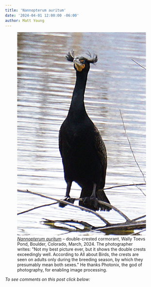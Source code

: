 ```yaml
---
title: 'Nannopterum auritum'
date: '2024-04-01 12:00:00 -06:00'
author: Matt Young
---
```


<figure>
<img src="/uploads/2024/DSC05634_Double_Crested_Cormorant_600.jpg" alt="Double-crested cormorant"/>
<figcaption><a href="https://www.allaboutbirds.org/guide/Double-crested_Cormorant/overview"><i>Nannopterum auritum</i></a> – double-crested cormorant, Wally Toevs Pond, Boulder, Colorado, March, 2024. The photographer writes: "Not my best picture ever, but it shows the double crests exceedingly well. According to All about Birds, the crests are seen on adults only during the breeding season, by which they presumably mean both sexes." He thanks Photonix, the god of photography, for enabling image processing.
</figcaption>
</figure>


<i>To see comments on this post click below:</i> <!--more-->
